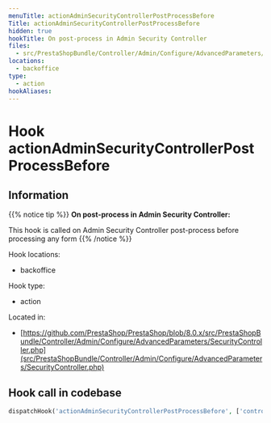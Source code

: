 ```yaml
---
menuTitle: actionAdminSecurityControllerPostProcessBefore
Title: actionAdminSecurityControllerPostProcessBefore
hidden: true
hookTitle: On post-process in Admin Security Controller
files:
  - src/PrestaShopBundle/Controller/Admin/Configure/AdvancedParameters/SecurityController.php
locations:
  - backoffice
type:
  - action
hookAliases:
---
```


# Hook actionAdminSecurityControllerPostProcessBefore

## Information

{{% notice tip %}}
**On post-process in Admin Security Controller:** 

This hook is called on Admin Security Controller post-process before processing any form
{{% /notice %}}

Hook locations: 
  - backoffice

Hook type: 
  - action

Located in: 
  - [https://github.com/PrestaShop/PrestaShop/blob/8.0.x/src/PrestaShopBundle/Controller/Admin/Configure/AdvancedParameters/SecurityController.php](src/PrestaShopBundle/Controller/Admin/Configure/AdvancedParameters/SecurityController.php)

## Hook call in codebase

```php
dispatchHook('actionAdminSecurityControllerPostProcessBefore', ['controller' => $this])
```